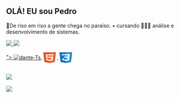 ## OLÁ! EU sou Pedro 
🌴De riso em riso a gente chega no paraíso.
• cursando 👨🏼‍💻 análise e desenvolvimento de sistemas.


  <a href="https://beacons.ai/Dantes008">
  <img height="180em" src="https://github-readme-stats.vercel.app/api?username=Dantes008&show_icons=true&theme=dark&include_all_commits=true&count_private=true"/>
  <img height="180em" src="https://github-readme-stats.vercel.app/api/top-langs/?username=Dantes008&layout=compact&langs_count=16&theme=dark"/>
</div>



  
  
  
  
  ">
  <img align="center" alt="dante-Ts" height="30" width="40" src="[(https://img.shields.io/badge/JavaScript-F7DF1E?style=for-the-badge&logo=javascript&logoColor=black)">
  <img align="center" alt="dante-HTML" height="30" width="40" src="https://raw.githubusercontent.com/devicons/devicon/master/icons/html5/html5-original.svg">
  <img align="center" alt="dante-CSS" height="30" width="40" src="https://raw.githubusercontent.com/devicons/devicon/master/icons/css3/css3-original.svg">
 
 </div>

  
##
  

</div>

   <a href="https://www.instagram.com/dantes01001/" target="_blank"><img src="https://img.shields.io/badge/-Instagram-%23E4405F?style=for-the-badge&logo=instagram&logoColor=white" target="_blank"></a>

  <a href="https://www.linkedin.com/in/ximenesjpdq/" target="_blank"><img src="https://img.shields.io/badge/-LinkedIn-%230077B5?style=for-the-badge&logo=linkedin&logoColor=white" target="_blank"></a>   
</div>





